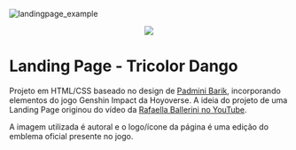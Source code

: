 ![landingpage_example](https://user-images.githubusercontent.com/77167010/225997734-3777c662-1e86-4bd7-b910-d2a72959c8b5.png)
<p align="center">
  <img src="https://user-images.githubusercontent.com/77167010/225997562-3f76cfa9-e67b-44af-9ff1-2f44d6b7b3e5.gif">
</p>

# Landing Page - Tricolor Dango

Projeto em HTML/CSS baseado no design de [Padmini Barik](https://www.behance.net/gallery/119709339/RAMEN-RESTURANT-LANDING-PAGE-DESIGN), incorporando elementos do jogo Genshin Impact da Hoyoverse. A ideia do projeto de uma Landing Page originou do vídeo da [Rafaella Ballerini no YouTube](https://www.youtube.com/watch?v=llF6vD-RljE&t=1720s).

A imagem utilizada é autoral e o logo/ícone da página é uma edição do emblema oficial presente no jogo.
